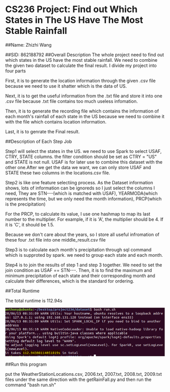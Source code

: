 # CS236 Project: Find out Which States in The US Have The Most Stable Rainfall

##Name: Zhizhi Wang

##SID: 862188792
##Overall Description
The whole project need to find out which states in the US have the most stable rainfall. We need to combine the given two dataset to calculate the final result. I divide my project into four parts

First, it is to generate the location information through the given .csv file because we need to use it shatter which is the data of US.

Next, it is to get the useful information from the .txt file and store it into one .csv file because .txt file contains too much useless infomation.

Then, it is to generate the recording file which contains the information of each month's rainfall of each state in the US because we need to combine it with the file which contains location information.

Last, it is to genrate the Final result.

##Description of Each Step Job

Step1 will select the states in the US. we need to use Spark to select USAF, CTRY, STATE columns. the filter condition should be set as CTRY = "US" and STATE is not null. USAF is for later use to combine this dataset with the other one.After we get the data we want, we can only store USAF and STATE these two columns in the locations.csv file.

Step2 is like one feature selectiing process. As the Dataset information shows, lots of information can be ignoreds so I just select the columns I need, They are STN---(which is matched with USAF), YEARMODA(which represents the time, but we only need the month information), PRCP(which is the precipitation)

For the PRCP, to calculate its value, I use one hashmap to map its last number to the multiplier. For example, if it is 'A', the multiplier should be 4. If it is 'C', it should be 1.5.

Because we don't care about the years, so I store all useful infromation of these four .txt file into one middle_result.csv file

Step3 is to calculate each month's precipitation through sql command which is supproted by spark. we need to group each state and each month.

Step4 is to join the results of step 1 and step 3 together. We need to set the join condition as USAF == STN---. Then, it is to find the maximum and minimum precipitation of each state and their corresponding month and calculate their differences, which is the standard for ordering.

##Total Runtime

The total runtime is 112.94s

![avatar](time.PNG)

##Run this program

put the WeatherStationLocations.csv, 2006.txt, 2007.txt, 2008.txt, 2009.txt files under the same direction with the getRainFall.py and then run the command "bash run.sh"

